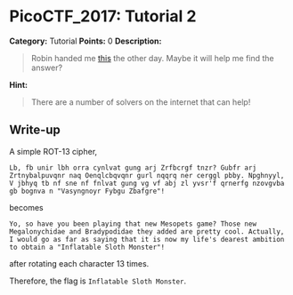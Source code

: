 # PicoCTF_2017: Tutorial 2

**Category:** Tutorial
**Points:** 0
**Description:**

>Robin handed me [this](message.txt) the other day. Maybe it will help me find the answer?

**Hint:**

>There are a number of solvers on the internet that can help!

## Write-up
A simple ROT-13 cipher,

    Lb, fb unir lbh orra cynlvat gung arj Zrfbcrgf tnzr? Gubfr arj Zrtnybalpuvqnr naq Oenqlcbqvqnr gurl nqqrq ner cerggl pbby. Npghnyyl, V jbhyq tb nf sne nf fnlvat gung vg vf abj zl yvsr'f qrnerfg nzovgvba gb bognva n "Vasyngnoyr Fybgu Zbafgre"!

becomes

    Yo, so have you been playing that new Mesopets game? Those new Megalonychidae and Bradypodidae they added are pretty cool. Actually, I would go as far as saying that it is now my life's dearest ambition to obtain a "Inflatable Sloth Monster"!

after rotating each character 13 times.

Therefore, the flag is `Inflatable Sloth Monster`.